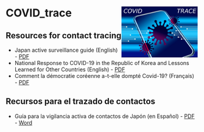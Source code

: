 # COVID_trace <img src="./img/corona_trace.jpg" align="right" width="200px" />


## Resources for contact tracing

- Japan active surveillance guide (English) - [PDF](https://medicalc.github.io/COVID_trace/Active_surveillance_guide_Japan.pdf)
- National Response to COVID-19 in the Republic of Korea and Lessons Learned for Other Countries (English) - [PDF](https://medicalc.github.io/COVID_trace/Juhwan_Oh_2020.pdf)
- Comment la démocratie coréenne a-t-elle dompté Covid-19? (Français) - [PDF](https://medicalc.github.io/COVID_trace/covid-en-coree-du-sud-rapport-amblard-partie-i-200417-diffusion-large.pdf)

## Recursos para el trazado de contactos

- Guía para la vigilancia activa de contactos de Japón (en Español) - [PDF](https://medicalc.github.io/COVID_trace/Vigilancia_epidemiologica_activa_Japon.pdf) - [Word](https://medicalc.github.io/COVID_trace/Vigilancia_epidemiologica_activa_Japon.docx)
